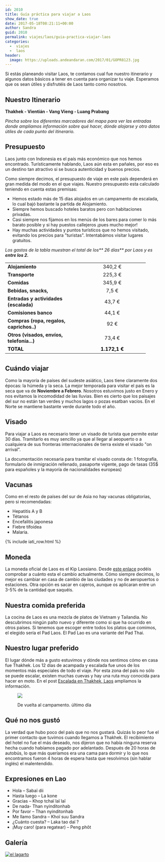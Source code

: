 ```yaml
---
id: 2010
title: Guía práctica para viajar a Laos
show_date: true
date: 2017-05-18T08:21:11+00:00
author: Sandra
guid: 2010
permalink: viajes/laos/guia-practica-viajar-laos
categories:
  -  viajes
  -  laos
header:
  image: https://uploads.andeandaran.com/2017/01/GOPR8123.jpg
---
```

Si estás planeando visitar Laos, te contamos cual fue nuestro itinerario y algunos datos básicos a tener en cuenta para organizar tu viaje. Esperamos que os sean útiles y disfrutéis de Laos tanto como nosotros.

<!--more-->

## Nuestro Itinerario

**Thakhek - Vientián - Vang Vieng - Luang Prabang**

_Pincha sobre los diferentes marcadores del mapa para ver las entradas donde ampliamos información sobre qué hacer, dónde alojarse y otro datos útiles de cada punto del itinerario._

<div id="map_ol3js_4" class="map" >
  <div id="map_ol3js_4_popup" class="ol-popup" >
    <a href="#" id="map_ol3js_4_popup-closer" class="ol-popup-closer"></a>    
    <div id="map_ol3js_4_popup-content">
    </div>
  </div>
</div>

## Presupuesto

Laos junto con Indonesia es el país más económico que nos hemos encontrado. Turísticamente hablando, Laos aún esta en pañales, por eso es un destino tan atractivo si se busca autenticidad y buenos precios.

Como siempre decimos, el presupuesto de viaje en este país dependerá en gran medida del modo en el que viajes. Nuestro presupuesto esta calculado teniendo en cuenta estas premisas:

  * Hemos estado más de 15 días alojados en un campamento de escalada, lo cual bajó bastante la partida de Alojamiento.
  * Siempre hemos buscado hoteles baratos pero con habitaciones privadas.
  * Casi siempre nos fijamos en los menús de los bares para comer lo más barato posible y si hay puestos callejeros ¡pues mucho mejor!
  * Hay muchas actividades y puntos turísticos que no hemos visitado, evitando los precios para "turistas". Intentabámos visitar lugares gratuitos.

_Los gastos de la tabla muestran el total de los** 26 días** por Laos y es **entre los 2.**_

<table style="height: 303px; width: 633px;">
  <tr style="height: 23px;">
    <td style="width: 223.632px; height: 23px;">
      <strong>Alojamiento</strong>
    </td>    
    <td style="width: 202.368px; height: 23px; text-align: center;">
      340,2 €
    </td>
  </tr>  
  <tr style="height: 24px;">
    <td style="width: 223.632px; height: 24px;">
      <strong>Transporte</strong>
    </td>    
    <td style="width: 202.368px; height: 24px; text-align: center;">
      225,3 €
    </td>
  </tr>  
  <tr style="height: 24.7986px;">
    <td style="width: 223.632px; height: 24.7986px;">
      <strong>Comidas</strong>
    </td>    
    <td style="width: 202.368px; height: 24.7986px; text-align: center;">
      345,9 €
    </td>
  </tr>  
  <tr style="height: 24px;">
    <td style="width: 223.632px; height: 24px;">
      <strong>Bebidas, snacks,</strong>
    </td>    
    <td style="width: 202.368px; height: 24px; text-align: center;">
      7,5 €
    </td>
  </tr>  
  <tr style="height: 24px;">
    <td style="width: 223.632px; height: 24px;">
      <strong>Entradas y actividades (escalada)</strong>
    </td>    
    <td style="width: 202.368px; height: 24px; text-align: center;">
      43,7 €
    </td>
  </tr>  
  <tr style="height: 24px;">
    <td style="width: 223.632px; height: 24px;">
      <strong>Comisiones banco</strong>
    </td>    
    <td style="width: 202.368px; height: 24px; text-align: center;">
      44,1 €
    </td>
  </tr>  
  <tr style="height: 24px;">
    <td style="width: 223.632px; height: 24px;">
      <strong>Compras (ropa, regalos, caprichos..)</strong>
    </td>    
    <td style="width: 202.368px; height: 24px; text-align: center;">
      92 €
    </td>
  </tr>  
  <tr style="height: 24px;">
    <td style="width: 223.632px; height: 24px;">
      <strong>Otros (visados, envíos, telefonía...)</strong>
    </td>    
    <td style="width: 202.368px; height: 24px; text-align: center;">
      73,4 €
    </td>
  </tr>  
  <tr style="height: 24px;">
    <td style="width: 223.632px; height: 24px;">
      <span style="background-color: #ffffff; color: #000000;"><strong>TOTAL</strong></span>
    </td>    
    <td style="width: 202.368px; height: 24px; text-align: center;">
      <span style="background-color: #ffffff; color: #000000;"><strong>1.172,1 €</strong></span>
    </td>
  </tr>
</table>

## Cuándo viajar

Como la mayoría de países del sudeste asiático, Laos tiene claramente dos épocas: la húmeda y la seca. La mejor temporada para visitar el país es la seca que va de **Noviembre a Febrero**. Nosotros estuvimos justo en Enero y nos evitamos la incomodidad de las lluvias. Bien es cierto que los paisajes del sur no están tan verdes y muchos lagos o pozas esatban vacíos. En el Norte se mantiene bastante verde durante todo el año.

## Visado

Para viajar a Laos es necesario tener un visado de turista que permite estar 30 días. Tramitarlo es muy sencillo ya que al llegar al aeopuerto o a cualquiera de sus fronteras internacionales de tierra existe el visado "on arrival".

La documentación necesaria para tramitar el visado consta de: 1 fotografía, formulario de inmigración rellenado, pasaporte vigente, pago de tasas (35$ para españoles y la mayoría de nacionalidades europeas)

## Vacunas

Como en el resto de países del sur de Asia no hay vacunas obligatorias, pero si recomendadas:

  * Hepatitis A y B
  * Tétanos
  * Encefalitis japonesa
  * Fiebre tifoidea
  * Malaria.

<!-- Start shortcoder -->

{% include iati_row.html %}


<!-- End shortcoder v4.0.3-->

## Moneda

La moneda oficial de Laos es el Kip Laosiano. Desde <a href="http://www.xe.com/es/currencyconverter/convert/?Amount=1&From=EUR&To=LAK" target="_blank" rel="noopener noreferrer">este enlace</a> podéis comprobar a cuánto esta el cambio actualmente. Cómo siempre decimos, lo mejor es cambiar en casa de cambio de las ciudades y no de aeropuertos o estaciones. Otra opción es sacar en cajeros, aunque os aplicaran entre un 3-5% de la cantidad que saquéis.

## Nuestra comida preferida

La cocina de Laos es una mezcla de platos de Vietnam y Tailandia. No descubrimos ningún palto nuevo y diferente como si que ha ocurrido en otros países. Si tenemos que escoger entre todos los platos que comimos, el elegido sería el Pad Laos. El Pad Lao es una variante del Pad Thai.

## Nuestro lugar preferido

El lugar dónde más a gusto estuvimos y dónde nos sentimos cómo en casa fue Thakhek. Los 12 días de acampada y escalada fue unos de los momentos más especiales de todo el viaje. Por esta zona del país no sólo se puede escalar, existen muchas cuevas y hay una ruta muy conocida para hacer en moto. En el post [Escalada en Thakhek, Laos](http://www.andeandaran.com/2017/01/15/escalada-thakhek/) ampliamos la información.<figure id="attachment_1272" class="wp-caption alignnone">

[<img class="size-large wp-image-1272" src="https://uploads.andeandaran.com/2017/01/GOPR8095.jpg?resize=810%2C525" />](https://uploads.andeandaran.com/2017/01/GOPR8095.jpg)<figcaption class="wp-caption-text">De vuelta al campamento. último día</figcaption></figure> 

## Qué no nos gustó

La verdad que hubo poco del país que no nos gustará. Quizás lo peor fue el primer contacto que tuvimos cuando llegamos a Thakhek. El recibimiento del hotel no fue el más deseado, nos dijeron que no había ninguna reserva hecha cuando habíamos pagado por adelantado. Después de 20 horas de autobús, lo que más queríamos era una cama para dormir y lo que nos encontramos fueron 4 horas de espera hasta que resolvimos (sin hablar inglés) el malentendido.

## Expresiones en Lao

  * Hola – Sabaï dii
  * Hasta luego – La kone
  * Gracias – Khop tchaï laï laï
  * De nada- Than nyinditonhab
  * Por favor – Than nyinditonhab
  * Me llamo Sandra – Khoï suu Sandra
  * ¿Cuánto cuesta? – Laka tao daï ?
  * ¡Muy caro! (para regatear) – Peng phôt

## Galería

<a href='https://www.flickr.com/photos/sitoo/albums/72157678791116495' title='Laos by Sitoo, on Flickr'><img src='https://live.staticflickr.com/597/31756032940_4e7b50af97_c.jpg' alt='el lagarto' /></a>
